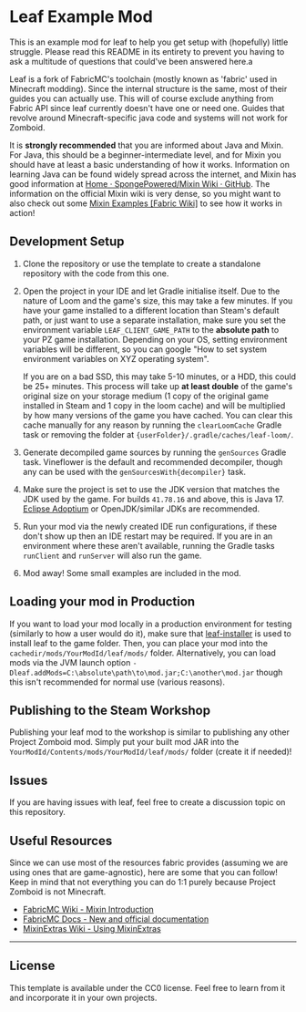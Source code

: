 # Leaf Example Mod

This is an example mod for leaf to help you get setup with (hopefully) little struggle. Please read this README in its entirety to prevent you having to ask a multitude of questions that could've been answered here.a

Leaf is a fork of FabricMC's toolchain (mostly known as 'fabric' used in Minecraft modding). Since the internal structure is the same, most of their guides you can actually use. This will of course exclude anything from Fabric API since leaf currently doesn't have one or need one. Guides that revolve around Minecraft-specific java code and systems will not work for Zomboid.

It is **strongly recommended** that you are informed about Java and Mixin. For Java, this should be a beginner-intermediate level, and for Mixin you should have at least a basic understanding of how it works. Information on learning Java can be found widely spread across the internet, and Mixin has good information at [Home · SpongePowered/Mixin Wiki · GitHub](https://github.com/spongepowered/mixin/wiki). The information on the official Mixin wiki is very dense, so you might want to also check out some [Mixin Examples [Fabric Wiki]](https://wiki.fabricmc.net/tutorial:mixin_examples) to see how it works in action!

## Development Setup

1. Clone the repository or use the template to create a standalone repository with the code from this one.

2. Open the project in your IDE and let Gradle initialise itself. Due to the nature of Loom and the game's size, this may take a few minutes.
   If you have your game installed to a different location than Steam's default path, or just want to use a separate installation, make sure you set the environment variable `LEAF_CLIENT_GAME_PATH` to the **absolute path** to your PZ game installation.  Depending on your OS, setting environment variables will be different, so you can google "How to set system environment variables on XYZ operating system".
   
   If you are on a bad SSD, this may take 5-10 minutes, or a HDD, this could be 25+ minutes.
   This process will take up **at least double** of the game's original size on your storage medium
   (1 copy of the original game installed in Steam and 1 copy in the loom cache)
   and will be multiplied by how many versions of the game you have cached.
   You can clear this cache manually for any reason by running the `clearLoomCache` Gradle task or removing the
   folder at `{userFolder}/.gradle/caches/leaf-loom/`.

3. Generate decompiled game sources by running the `genSources` Gradle task.
   Vineflower is the default and recommended decompiler, though any can be used with the `genSourcesWith{decompiler}` task.

4. Make sure the project is set to use the JDK version that matches the JDK used by the game. For builds `41.78.16` and above, this is Java 17.
   [Eclipse Adoptium](https://adoptium.net/) or OpenJDK/similar JDKs are recommended.

5. Run your mod via the newly created IDE run configurations, if these don't show up then an IDE restart may be required. If you are in an environment where these aren't available, running the Gradle tasks `runClient` and `runServer` will also run the game.

6. Mod away! Some small examples are included in the mod.

## Loading your mod in Production

If you want to load your mod locally in a production environment for testing (similarly to how a user would do it), make sure that [leaf-installer](https://github.com/aoqia194/leaf-installer) is used to install leaf to the game folder. Then, you can place your mod into the `cachedir/mods/YourModId/leaf/mods/` folder. Alternatively, you can load mods via the JVM launch option `-Dleaf.addMods=C:\absolute\path\to\mod.jar;C:\another\mod.jar` though this isn't recommended for normal use (various reasons).

## Publishing to the Steam Workshop

Publishing your leaf mod to the workshop is similar to publishing any other Project Zomboid mod.
Simply put your built mod JAR into the `YourModId/Contents/mods/YourModId/leaf/mods/` folder
(create it if needed)!

## Issues

If you are having issues with leaf, feel free to create a discussion topic on this repository.

## Useful Resources

Since we can use most of the resources fabric provides (assuming we are using ones that are
game-agnostic), here are some that you can follow!
Keep in mind that not everything you can do 1:1 purely because Project Zomboid is not Minecraft.

- [FabricMC Wiki - Mixin Introduction](https://wiki.fabricmc.net/tutorial:mixin_introduction)
- [FabricMC Docs - New and official documentation](https://docs.fabricmc.net/)
- [MixinExtras Wiki - Using MixinExtras](https://github.com/LlamaLad7/MixinExtras/wiki)

---

## License

This template is available under the CC0 license.
Feel free to learn from it and incorporate it in your own projects.
